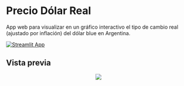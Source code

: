 # Precio Dólar Real
App web para visualizar en un gráfico interactivo el tipo de cambio real (ajustado por inflación) del dólar blue en Argentina.

[![Streamlit App](https://static.streamlit.io/badges/streamlit_badge_red.svg)](https://dolar-real.streamlit.app)  
## Vista previa
[<p align="center"><img src="https://github.com/LeoArtaza/precio-dolar-real/assets/57342159/990a0fbd-ae4b-48cf-91d5-d3b63ce12f4c" /></p>](https://dolar-real.streamlit.app)

